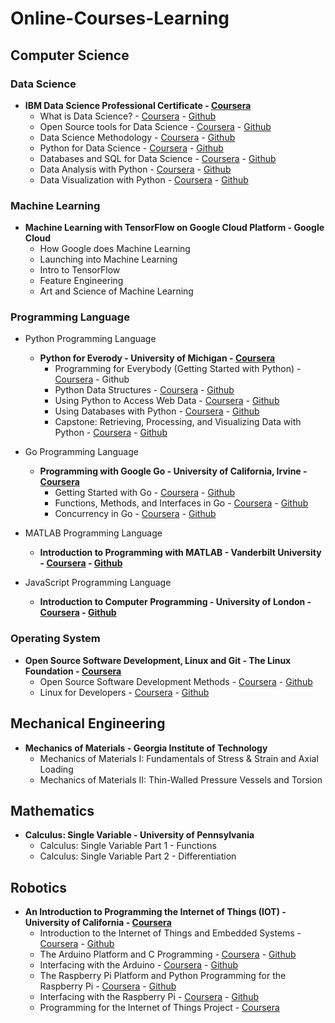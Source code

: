 # Online-Courses-Learning

## Computer Science

### Data Science
* <b>IBM Data Science Professional Certificate - <a target="_blank" href="https://www.coursera.org/specializations/ibm-data-science-professional-certificate">Coursera</a></b>
    * What is Data Science? - <a target="_blank" href="https://www.coursera.org/learn/what-is-datascience">Coursera</a> - <a target="_blank" href="https://github.com/MrinmoiHossain/Online-Courses-Learning/tree/master/Coursera/What%20is%20Data%20Science">Github</a>
    * Open Source tools for Data Science - <a target="_blank" href="https://www.coursera.org/learn/open-source-tools-for-data-science">Coursera</a> - <a target="_blank" href="https://github.com/MrinmoiHossain/Online-Courses-Learning/tree/master/Coursera/Open%20Source%20tools%20for%20Data%20Science">Github</a>
    * Data Science Methodology - <a target="_blank" href="https://www.coursera.org/learn/data-science-methodology">Coursera</a> - <a target="_blank" href="https://github.com/MrinmoiHossain/Online-Courses-Learning/tree/master/Coursera/Data%20Science%20Methodology">Github</a>
    * Python for Data Science - <a target="_blank" href="https://www.coursera.org/learn/python-for-applied-data-science">Coursera</a> - <a target="_blank" href="https://github.com/MrinmoiHossain/Online-Courses-Learning/tree/master/Coursera/Python%20for%20Data%20Science-IBM">Github</a>
    * Databases and SQL for Data Science - <a target="_blank" href="https://www.coursera.org/learn/sql-data-science">Coursera</a> - <a target="_blank" href="https://github.com/MrinmoiHossain/Online-Courses-Learning/tree/master/Coursera/Databases%20and%20SQL%20for%20Data%20Science-IBM">Github</a>
    * Data Analysis with Python - <a target="_blank" href="https://www.coursera.org/learn/data-analysis-with-python">Coursera</a> - <a target="_blank" href="https://github.com/MrinmoiHossain/Online-Courses-Learning/tree/master/Coursera/Data%20Analysis%20with%20Python-IBM">Github</a>
    * Data Visualization with Python - <a target="_blank" href="https://www.coursera.org/learn/python-for-data-visualization">Coursera</a> - <a target="_blank" href="https://github.com/MrinmoiHossain/Online-Courses-Learning/tree/master/Coursera/Data%20Visualization%20with%20Python-IBM">Github</a>

### Machine Learning
* <b>Machine Learning with TensorFlow on Google Cloud Platform - Google Cloud</b>
    * How Google does Machine Learning
    * Launching into Machine Learning
    * Intro to TensorFlow
    * Feature Engineering
    * Art and Science of Machine Learning

### Programming Language
* Python Programming Language
    * <b>Python for Everody - University of Michigan - <a target="_blank" href="https://www.coursera.org/specializations/python">Coursera</a></b>
        * Programming for Everybody (Getting Started with Python) - <a target="_blank" href="https://www.coursera.org/learn/python">Coursera</a> - Github
        * Python Data Structures - <a target="_blank" href="https://www.coursera.org/learn/python-data">Coursera</a> - <a target="_blank" href="https://github.com/MrinmoiHossain/Online-Courses-Learning/tree/master/Coursera/Python%20Data%20Structures">Github</a>
        * Using Python to Access Web Data - <a target="_blank" href="https://www.coursera.org/learn/python-network-data">Coursera</a> - <a target="_blank" href="https://github.com/MrinmoiHossain/Online-Courses-Learning/tree/master/Coursera/Using%20Python%20to%20Access%20Web%20Data">Github</a>
        * Using Databases with Python - <a target="_blank" href="https://www.coursera.org/learn/python-databases">Coursera</a> - <a target="_blank" href="https://github.com/MrinmoiHossain/Online-Courses-Learning/tree/master/Coursera/Using%20Databases%20with%20Python">Github</a>
        * Capstone: Retrieving, Processing, and Visualizing Data with Python - <a target="_blank" href="https://www.coursera.org/learn/python-data-visualization">Coursera</a> - <a target="_blank" href="https://github.com/MrinmoiHossain/Online-Courses-Learning/tree/master/Coursera/Capstone%20Retrieving%2C%20Processing%2C%20and%20Visualizing%20Data%20with%20Python">Github</a>

* Go Programming Language
    * <b>Programming with Google Go - University of California, Irvine - <a target="_blank" href="https://www.coursera.org/specializations/google-golang">Coursera</a></b>
        * Getting Started with Go - <a target="_blank" href="https://www.coursera.org/learn/golang-getting-started">Coursera</a> - <a target="_blank" href="https://github.com/MrinmoiHossain/Online-Courses-Learning/tree/master/Coursera/Getting%20Started%20with%20Go">Github</a>
        * Functions, Methods, and Interfaces in Go - <a target="_blank" href="https://www.coursera.org/learn/golang-functions-methods">Coursera</a> - <a target="_blank" href="https://github.com/MrinmoiHossain/Online-Courses-Learning/tree/master/Coursera/Functions%2C%20Methods%2C%20and%20Interfaces%20in%20Go">Github</a>
        * Concurrency in Go - <a target="_blank" href="https://www.coursera.org/learn/golang-concurrency">Coursera</a> - <a target="_blank" href="https://github.com/MrinmoiHossain/Online-Courses-Learning/tree/master/Coursera/Concurrency%20in%20Go">Github</a>

* MATLAB Programming Language
    * <b>Introduction to Programming with MATLAB - Vanderbilt University - <a target="_blank" href="https://www.coursera.org/learn/matlab">Coursera</a> - <a target="_blank" href="https://github.com/MrinmoiHossain/Online-Courses-Learning/tree/master/Coursera/Introduction%20to%20Programming%20with%20MATLAB">Github</a></b>

* JavaScript Programming Language
    * <b>Introduction to Computer Programming - University of London - <a target="_blank" href="https://www.coursera.org/learn/introduction-to-computer-programming">Coursera</a> - <a target="_blank" href="https://github.com/MrinmoiHossain/Online-Courses-Learning/tree/master/Coursera/Introduction%20to%20Computer%20Programming">Github</a></b>

### Operating System
* <b>Open Source Software Development, Linux and Git - The Linux Foundation - <a target="_blank" href="https://www.coursera.org/specializations/oss-development-linux-git">Coursera</a></b>
    * Open Source Software Development Methods - <a target="_blank" href="https://www.coursera.org/learn/open-source-software-development-methods">Coursera</a> - <a target="_blank" href="https://github.com/MrinmoiHossain/Online-Courses-Learning/tree/master/Coursera/Open%20Source%20Software%20Development%20Methods">Github</a>
    * Linux for Developers - <a target="_blank" href="https://www.coursera.org/learn/linux-for-developers">Coursera</a> - <a target="_blank" href="https://github.com/MrinmoiHossain/Online-Courses-Learning/tree/master/Coursera/Linux%20for%20Developers">Github</a>


## Mechanical Engineering
* <b>Mechanics of Materials - Georgia Institute of Technology</b>
    * Mechanics of Materials I: Fundamentals of Stress & Strain and Axial Loading
    * Mechanics of Materials II: Thin-Walled Pressure Vessels and Torsion

## Mathematics
* <b>Calculus: Single Variable - University of Pennsylvania</b>
    * Calculus: Single Variable Part 1 - Functions
    * Calculus: Single Variable Part 2 - Differentiation

## Robotics
* <b>An Introduction to Programming the Internet of Things (IOT) - University of California - <a target="_blank" href="https://www.coursera.org/specializations/iot">Coursera</a></b>
    * Introduction to the Internet of Things and Embedded Systems - <a target="_blank" href="https://www.coursera.org/learn/iot">Coursera</a> - <a target="_blank" href="https://github.com/MrinmoiHossain/Online-Courses-Learning/tree/master/Coursera/Introduction%20to%20the%20Internet%20of%20Things%20and%20Embedded%20Systems">Github</a>
    * The Arduino Platform and C Programming - <a target="_blank" href="https://www.coursera.org/learn/arduino-platform">Coursera</a> - <a target="_blank" href="https://github.com/MrinmoiHossain/Online-Courses-Learning/tree/master/Coursera/The%20Arduino%20Platform%20and%20C%20Programming">Github</a>
    * Interfacing with the Arduino - <a target="_blank" href="https://www.coursera.org/learn/interface-with-arduino">Coursera</a> - <a target="_blank" href="https://github.com/MrinmoiHossain/Online-Courses-Learning/tree/master/Coursera/Interfacing%20with%20the%20Arduino">Github</a>
    * The Raspberry Pi Platform and Python Programming for the Raspberry Pi - <a target="_blank" href="https://www.coursera.org/learn/raspberry-pi-platform">Coursera</a> - <a target="_blank" href="https://github.com/MrinmoiHossain/Online-Courses-Learning/tree/master/Coursera/The%20Raspberry%20Pi%20Platform%20and%20Python%20Programming%20for%20the%20Raspberry%20Pi">Github</a>
    * Interfacing with the Raspberry Pi - <a target="_blank" href="https://www.coursera.org/learn/raspberry-pi-interface">Coursera</a> - <a target="_blank" href="https://github.com/MrinmoiHossain/Online-Courses-Learning/tree/master/Coursera/Interfacing%20with%20the%20Raspberry%20Pi">Github</a>
    * Programming for the Internet of Things Project - <a target="_blank" href="https://www.coursera.org/learn/internet-of-things-project">Coursera</a>

